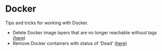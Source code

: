 Docker
======

Tips and tricks for working with Docker.

- Delete Docker image layers that are no longer reachable without tags ([here](delete-orphaned-image-layers.md))
- Remove Docker containers with status of 'Dead' ([here](delete-dead-containers.md))
